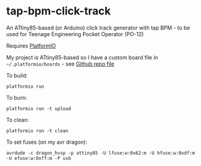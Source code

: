 # tap-bpm-click-track
An ATtiny85-based (or Arduino) click track generator with tap BPM - to be used for Teenage Engineering Pocket Operator (PO-12)

Requires [PlatformIO](http://platformio.org/)

My project is ATtiny85-based so I have a custom board file in `~/.platformio/boards` - see [Github repo file](https://github.com/funkfinger/.platformio-boards/blob/master/attiny85.json)

To build:
    
    platformio run
    
To burn:
    
    platformio run -t upload
    
To clean:
    
    platformio run -t clean
    
To set fuses (on my avr dragon):

    avrdude -c dragon_hvsp -p attiny85 -U lfuse:w:0x62:m -U hfuse:w:0xdf:m -U efuse:w:0xff:m -P usb
    
